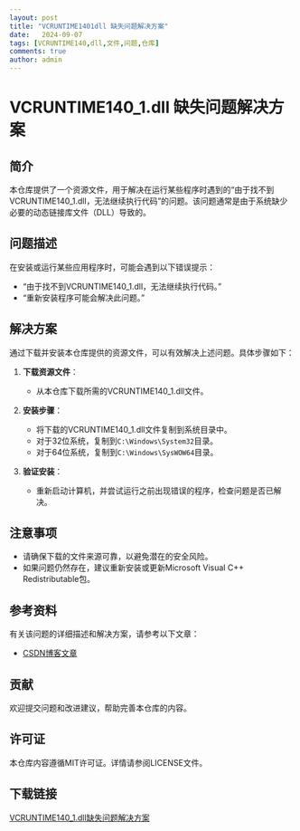 ```yaml
---
layout: post
title: "VCRUNTIME1401dll 缺失问题解决方案"
date:   2024-09-07
tags: [VCRUNTIME140,dll,文件,问题,仓库]
comments: true
author: admin
---
```

# VCRUNTIME140_1.dll 缺失问题解决方案

## 简介
本仓库提供了一个资源文件，用于解决在运行某些程序时遇到的“由于找不到VCRUNTIME140_1.dll，无法继续执行代码”的问题。该问题通常是由于系统缺少必要的动态链接库文件（DLL）导致的。

## 问题描述
在安装或运行某些应用程序时，可能会遇到以下错误提示：
- “由于找不到VCRUNTIME140_1.dll，无法继续执行代码。”
- “重新安装程序可能会解决此问题。”

## 解决方案
通过下载并安装本仓库提供的资源文件，可以有效解决上述问题。具体步骤如下：

1. **下载资源文件**：
   - 从本仓库下载所需的VCRUNTIME140_1.dll文件。

2. **安装步骤**：
   - 将下载的VCRUNTIME140_1.dll文件复制到系统目录中。
   - 对于32位系统，复制到`C:\Windows\System32`目录。
   - 对于64位系统，复制到`C:\Windows\SysWOW64`目录。

3. **验证安装**：
   - 重新启动计算机，并尝试运行之前出现错误的程序，检查问题是否已解决。

## 注意事项
- 请确保下载的文件来源可靠，以避免潜在的安全风险。
- 如果问题仍然存在，建议重新安装或更新Microsoft Visual C++ Redistributable包。

## 参考资料
有关该问题的详细描述和解决方案，请参考以下文章：
- [CSDN博客文章](https://blog.csdn.net/qq_42365534/article/details/102847013)

## 贡献
欢迎提交问题和改进建议，帮助完善本仓库的内容。

## 许可证
本仓库内容遵循MIT许可证。详情请参阅LICENSE文件。

## 下载链接

[VCRUNTIME140_1.dll缺失问题解决方案](https://pan.quark.cn/s/0d295d660d8d)